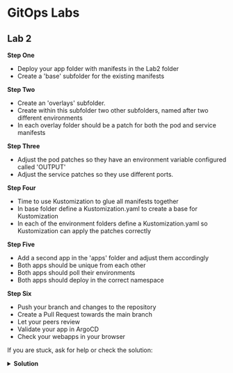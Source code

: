 # GitOps Labs

## Lab 2
**Step One**
- Deploy your app folder with manifests in the Lab2 folder
- Create a 'base' subfolder for the existing manifests

**Step Two**
- Create an 'overlays' subfolder. 
- Create within this subfolder two other subfolders, named after two different environments
- In each overlay folder should be a patch for both the pod and service manifests

**Step Three**
- Adjust the pod patches so they have an environment variable configured called 'OUTPUT'
- Adjust the service patches so they use different ports.

**Step Four**
- Time to use Kustomization to glue all manifests together
- In base folder define a Kustomization.yaml to create a base for Kustomization
- In each of the environment folders define a Kustomization.yaml so Kustomization can apply the patches correctly

**Step Five**
- Add a second app in the 'apps' folder and adjust them accordingly
- Both apps should be unique from each other
- Both apps should poll their environments
- Both apps should deploy in the correct namespace

**Step Six**
- Push your branch and changes to the repository
- Create a Pull Request towards the main branch
- Let your peers review
- Validate your app in ArgoCD
- Check your webapps in your browser

If you are stuck, ask for help or check the solution:
<details>
   <summary><b>Solution</b></summary>
        <a href="https://github.com/cinqict/gitops-workshop/tree/lab2-solution">Check Lab 2 Solution</a>
</details>
